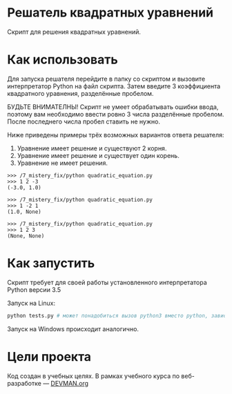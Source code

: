 # Решатель квадратных уравнений

Скрипт для решения квадратных уравнений.

# Как использовать

Для запуска решателя перейдите в папку со скриптом и вызовите интерпретатор Python на файл скрипта.
Затем введите 3 коэффициента квадратного уравнения, разделённые пробелом.  

БУДЬТЕ ВНИМАТЕЛНЫ! Скрипт не умеет обрабатывать ошибки ввода, поэтому вам необходимо ввести ровно 3 числа разделённые пробелом. После последнего числа пробел ставить не нужно. 

Ниже приведены примеры трёх возможных вариантов ответа решателя:  
1. Уравнение имеет решение и существуют 2 корня.  
2. Уравнение имеет решение и существует один корень.  
3. Уравнение не имеет решения.  
```
>>> /7_mistery_fix/python quadratic_equation.py
>>> 1 2 -3
(-3.0, 1.0)

>>> /7_mistery_fix/python quadratic_equation.py
>>> 1 -2 1
(1.0, None)

>>> /7_mistery_fix/python quadratic_equation.py
>>> 1 2 3
(None, None)
```


# Как запустить

Скрипт требует для своей работы установленного интерпретатора Python версии 3.5

Запуск на Linux:

```bash
python tests.py # может понадобиться вызов python3 вместо python, зависит от настроек операционной системы
```

Запуск на Windows происходит аналогично.

# Цели проекта

Код создан в учебных целях. В рамках учебного курса по веб-разработке ― [DEVMAN.org](https://devman.org)
